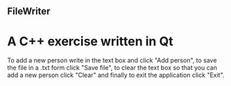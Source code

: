 ## FileWriter
# A C++ exercise written in Qt
To add a new person write in the text box and click "Add person", to save the file in a .txt form click "Save file", to clear the text box so that you can add a new person click
"Clear" and finally to exit the application click "Exit".
